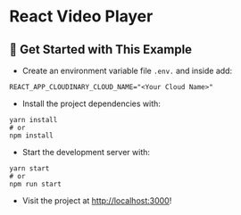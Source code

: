 # React Video Player

## 🚀 Get Started with This Example

* Create an environment variable file `.env.` and inside add:
```
REACT_APP_CLOUDINARY_CLOUD_NAME="<Your Cloud Name>"
```

* Install the project dependencies with:

```
yarn install
# or
npm install
```

* Start the development server with:

```
yarn start
# or
npm run start
```

* Visit the project at <http://localhost:3000>!
